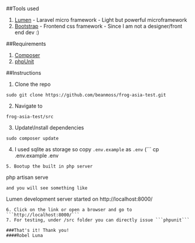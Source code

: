 ##Tools used
1. [Lumen](https://lumen.laravel.com/) - Laravel micro framework - Light but powerful microframework
2. [Bootstrap](https://getbootstrap.com/) - Frontend css framework - Since I am not a designer/front end dev :)

##Requirements
1. [Composer](https://getcomposer.org/)
2. [phpUnit](https://phpunit.de/)

##Instructions
1. Clone the repo
```
sudo git clone https://github.com/beanmoss/frog-asia-test.git
```
2. Navigate to
```
frog-asia-test/src
```
3. Update\Install dependencies
```
sudo composer update
```
4. I used sqlite as storage so copy `.env.example` as `.env`
(```
cp .env.example .env
```)
5. Bootup the built in php server
```
php artisan serve
```
and you will see something like
```
Lumen development server started on http://localhost:8000/
```
6. Click on the link or open a browser and go to ```http://localhost:8000/```
7. For testing, under /src folder you can directly issue ```phpunit```

###That's it! Thank you!
####Robel Luna



